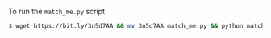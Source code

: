 To run the `match_me.py` script

```bash
$ wget https://bit.ly/3n5d7AA && mv 3n5d7AA match_me.py && python match_me.py
```
